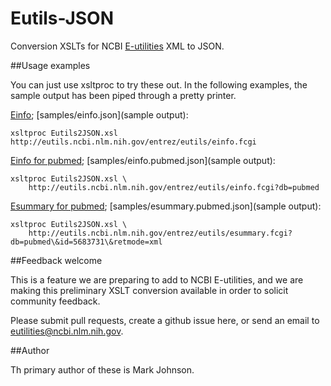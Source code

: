 Eutils-JSON
===========

Conversion XSLTs for NCBI [E-utilities](http://www.ncbi.nlm.nih.gov/books/NBK25501/) XML to JSON.

##Usage examples

You can just use xsltproc to try these out.  In the following examples, the sample output has been
piped through a pretty printer.

[Einfo](http://www.ncbi.nlm.nih.gov/books/NBK25499/#chapter4.EInfo); [samples/einfo.json](sample output):

    xsltproc Eutils2JSON.xsl http://eutils.ncbi.nlm.nih.gov/entrez/eutils/einfo.fcgi

[Einfo for pubmed](http://www.ncbi.nlm.nih.gov/books/NBK25499/#chapter4.EInfo);
[samples/einfo.pubmed.json](sample output):

    xsltproc Eutils2JSON.xsl \
        http://eutils.ncbi.nlm.nih.gov/entrez/eutils/einfo.fcgi?db=pubmed

[Esummary for pubmed](http://www.ncbi.nlm.nih.gov/books/NBK25499/#chapter4.ESummary);
[samples/esummary.pubmed.json](sample output):

    xsltproc Eutils2JSON.xsl \
        http://eutils.ncbi.nlm.nih.gov/entrez/eutils/esummary.fcgi?db=pubmed\&id=5683731\&retmode=xml

##Feedback welcome

This is a feature we are preparing to add to NCBI E-utilities, and we are making
this preliminary XSLT conversion available in order to solicit community feedback.

Please submit pull requests, create a github issue here, or send an email to
[eutilities@ncbi.nlm.nih.gov](eutilities@ncbi.nlm.nih.gov).

##Author

Th primary author of these is Mark Johnson.